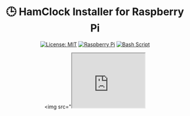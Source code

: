 <div align="center">

# 🕒 HamClock Installer for Raspberry Pi

[![License: MIT](https://img.shields.io/badge/License-MIT-yellow.svg)](https://opensource.org/licenses/MIT)
[![Raspberry Pi](https://img.shields.io/badge/Raspberry%20Pi-C51A4A?style=flat&logo=Raspberry-Pi&logoColor=white)](https://www.raspberrypi.org/)
[![Bash Script](https://img.shields.io/badge/Bash-4EAA25?style=flat&logo=GNU%20Bash&logoColor=white)](https://www.gnu.org/software/bash/)

<img src="<iframe src="https://clearskyinstitute.com/hamclock-live/live.html" alt="HamClock Logo" width="200"/>

*A streamlined installation script for [HamClock](https://clearskyinstitute.com/ham/HamClock/) on Raspberry Pi OS*

</div>

---

## 📋 Overview

This script simplifies the process of installing HamClock, a feature-rich amateur radio clock application, on Raspberry Pi systems. The installer automates dependency installation, source code compilation, and configuration with a focus on hardware display support.

<div align="center">
<img src="https://raw.githubusercontent.com/9M2PJU/Easy-HamClock-Raspberry-Pi-Install/main/assets/hamclock-screenshot.png" alt="HamClock Screenshot" width="600"/>
</div>

## ✨ Features

- 🔧 **One-Command Installation**: Full installation process from dependencies to final configuration
- 📊 **Smart Display Sizing**: Automatically detects your screen resolution and offers appropriate size options
- 🖥️ **Hardware Display Support**: Optimized for direct use with Raspberry Pi displays
- ⚙️ **Customizable Options**:
  - Desktop icon creation
  - Man page installation
  - Autostart on boot configuration

## 🔍 Requirements

- Raspberry Pi running Raspberry Pi OS Bullseye or Bookworm
- Internet connection
- Display with minimum resolution of 800x480

## 📥 Installation

```bash
# Download the installer script
wget https://raw.githubusercontent.com/9M2PJU/Easy-HamClock-Raspberry-Pi-Install/main/rpi-hc-install.sh

# Make the script executable
chmod +x rpi-hc-install.sh

# Run the installer
./rpi-hc-install.sh
```

## 🚀 Usage

After installation, launch HamClock from the terminal by typing:
```bash
hamclock &
```
The `&` symbol runs HamClock in the background, allowing you to continue using the terminal.

If you enabled the autostart option during installation (recommended), HamClock will automatically launch after every system reboot without any manual intervention.

## 🔄 Modifications from Original

This installer has been streamlined from the original version:

- ✅ **Hardware Display Focus**: Removed web-only access option
- ✅ **Simplified Documentation**: Removed user guide installation option
- ✅ **Optimized Process**: Streamlined installation flow
- ✅ **Automatic Startup**: Configured for automatic launch on system boot

## 🛠️ Troubleshooting

The installer creates a detailed log file (`rpi-hc-install.sh.log`) in the same directory as the script. If you encounter issues, check this log for error messages and diagnostic information.

Common issues:
- **Build Errors**: Ensure all dependencies were installed correctly
- **Display Issues**: Verify your display meets the minimum resolution requirements
- **Permission Errors**: Make sure you're not running the script with sudo

## 📊 HamClock Display Sizes

| Size Option | Resolution | Recommended For |
|-------------|------------|-----------------|
| Small       | 800x480    | 7" displays     |
| Medium      | 1600x960   | 10-12" displays |
| Large       | 2400x1440  | 15-17" displays |
| Extra Large | 3200x1920  | 19"+ displays   |

## 📄 License

This installer script is provided under the same license as the original HamClock software.

## 👏 Acknowledgments

- Original HamClock software by [Elwood Downey](https://clearskyinstitute.com)
- Built for the amateur radio community 📻

---

<div align="center">

### 🌟 Enjoy using HamClock on your Raspberry Pi! 🌟

[![GitHub Stars](https://img.shields.io/github/stars/9M2PJU/Easy-HamClock-Raspberry-Pi-Install?style=social)](https://github.com/9M2PJU/Easy-HamClock-Raspberry-Pi-Install)
[![GitHub Forks](https://img.shields.io/github/forks/9M2PJU/Easy-HamClock-Raspberry-Pi-Install?style=social)](https://github.com/9M2PJU/Easy-HamClock-Raspberry-Pi-Install/fork)

</div>
